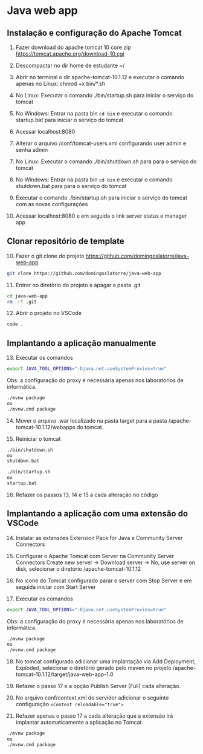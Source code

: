 # Java web app

## Instalação e configuração do Apache Tomcat

1. Fazer download do apache tomcat 10 core zip
https://tomcat.apache.org/download-10.cgi

2. Descompactar no dir home de estudante ~/

3. Abrir no terminal o dir apache-tomcat-10.1.12 e executar o comando apenas no Linux: chmod +x bin/*.sh

4. No Linux: Executar o comando ./bin/startup.sh para iniciar o serviço do tomcat
5. No Windows: Entrar na pasta bin `cd bin` e executar o comando startup.bat para iniciar o serviço do tomcat

5. Acessar localhost:8080

6. Alterar o arquivo /conf/tomcat-users.xml configurando user admin e senha admin
<user username="admin" password="admin" roles="manager-gui"/>

7. No Linux: Executar o comando ./bin/shutdown.sh para para o serviço do tomcat
8. No Windows: Entrar na pasta bin `cd bin` e executar o comando shutdown.bat para para o serviço do tomcat

9. Executar o comando ./bin/startup.sh para iniciar o serviço do tomcat com as novas configurações

10. Acessar localhost:8080 e em seguida o link server status e manager app

## Clonar repositório de template

10. Fazer o git clone do projeto https://github.com/domingoslatorre/java-web-app

```bash
git clone https://github.com/domingoslatorre/java-web-app
```

11. Entrar no diretório do projeto e apagar a pasta .git
```bash
cd java-web-app
rm -rf .git
```
12. Abrir o projeto no VSCode
```bash
code .
```

## Implantando a aplicação manualmente

13. Executar os comandos
```bash 
export JAVA_TOOL_OPTIONS="-Djava.net.useSystemProxies=true" 
```
Obs: a configuração do proxy é necessária apenas nos laboratórios de informática.

```bash
./mvnw package
ou
./mvnw.cmd package
```

14. Mover o arquivo .war localizado na pasta target para a pasta /apache-tomcat-10.1.12/webapps do tomcat. 

15. Reiniciar o tomcat 
```bash
./bin/shutdown.sh
ou
shutdown.bat
```
```bash
./bin/startup.sh
ou
startup.bat
```

16. Refazer os passos 13, 14 e 15 a cada alteração no código

## Implantando a aplicação com uma extensão do VSCode

14. Instalar as extensões Extension Pack for Java e Community Server Connectors

15. Configurar o Apache Tomcat com Server na Community Server Connectors
Create new server -> Download server -> No, use server on disk, selecionar o diretório /apache-tomcat-10.1.12

16. No icone do Tomcat configurado parar o server com Stop Server e em seguida iniciar com Start Server

17. Executar os comandos
```bash 
export JAVA_TOOL_OPTIONS="-Djava.net.useSystemProxies=true" 
```
Obs: a configuração do proxy é necessária apenas nos laboratórios de informática.

```bash
./mvnw package
ou
./mvnw.cmd package
```

18. No tomcat configurado adicionar uma implantação via Add Deployment, Exploded, selecionar o diretório gerado pelo maven no projeto /apache-tomcat-10.1.12/target/java-web-app-1.0

19. Refazer o passo 17 e a opção Publish Server (Full) cada alteração.

20. No arquivo conf/context.xml do servidor adicionar o seguinte configuração `<Context reloadable="true">`

21. Refazer apenas o passo 17 a cada alteração que a extensão irá implantar automaticamente a aplicação no Tomcat.

```bash
./mvnw package
ou
./mvnw.cmd package
```

